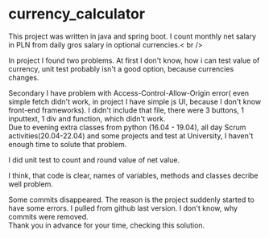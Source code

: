 # currency_calculator

This project was written in java and spring boot. I count monthly net salary in PLN from daily gros salary in optional currencies.< br />

In project I found two problems. At first I don't know, how i can test value of currency, unit test probably isn't a good option, because currencies changes. <br />

Secondary I have problem with Access-Control-Allow-Origin error( even simple fetch didn't work, in project I have simple js UI, because I don't know front-end frameworks). I didn't include that file, there were 3 buttons, 1 inputtext, 1 div and function, which didn't work. <br />
Due to evening extra classes from python (16.04 - 19.04), all day Scrum activities(20.04-22.04) and some projects and test at University,
I haven't enough time to solute that problem.<br />

I did unit test to count and round value of net value.<br />

I think, that code is clear, names of variables, methods and classes  decribe well problem.<br />

Some commits disappeared. The reason is the project suddenly started to have some errors. I pulled from github last version.
I don't know, why commits  were removed. <br />
Thank you in advance for your time, checking this solution.<br />
